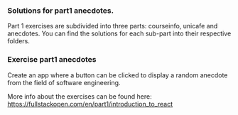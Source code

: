 ### Solutions for part1 anecdotes.

Part 1 exercises are subdivided into three parts: courseinfo, unicafe and anecdotes.
You can find the solutions for each sub-part into their respective folders.

### Exercise part1 anecdotes

Create an app where a button can be clicked to display a random anecdote from the field of software engineering.

More info about the exercises can be found here: https://fullstackopen.com/en/part1/introduction_to_react
